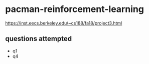 # pacman-reinforcement-learning
https://inst.eecs.berkeley.edu/~cs188/fa18/project3.html

## questions attempted
- q1
- q4
